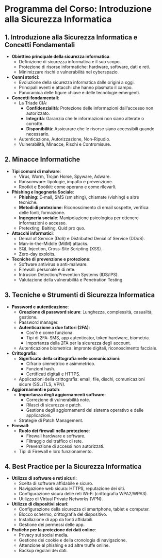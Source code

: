# Programma del Corso: Introduzione alla Sicurezza Informatica

## 1. Introduzione alla Sicurezza Informatica e Concetti Fondamentali

* **Obiettivo principale della sicurezza informatica**:
    * Definizione di sicurezza informatica e il suo scopo.
    * Protezione di risorse informatiche: hardware, software, dati e reti.
    * Minimizzare rischi e vulnerabilità nel cyberspazio.
* **Cenni storici**:
    * Evoluzione della sicurezza informatica dalle origini a oggi.
    * Principali eventi e attacchi che hanno plasmato il campo.
    * Panoramica delle figure chiave e delle tecnologie emergenti.
* **Concetti fondamentali**:
    * La Triade CIA:
        * **Confidenzialità**: Protezione delle informazioni dall'accesso non autorizzato.
        * **Integrità**: Garanzia che le informazioni non siano alterate o corrotte.
        * **Disponibilità**: Assicurare che le risorse siano accessibili quando necessario.
    * Autenticazione, Autorizzazione, Non-Ripudio.
    * Vulnerabilità, Minacce, Rischi e Contromisure.

## 2. Minacce Informatiche

* **Tipi comuni di malware**:
    * Virus, Worm, Trojan Horse, Spyware, Adware.
    * Ransomware: tipologie, impatto e prevenzione.
    * Rootkit e Bootkit: come operano e come rilevarli.
* **Phishing e Ingegneria Sociale**:
    * **Phishing**: E-mail, SMS (smishing), chiamate (vishing) e altre tecniche.
    * **Metodi di protezione**: Riconoscimento di email sospette, verifica delle fonti, formazione.
    * **Ingegneria sociale**: Manipolazione psicologica per ottenere informazioni o accesso.
    * Pretexting, Baiting, Quid pro quo.
* **Attacchi informatici**:
    * Denial of Service (DoS) e Distributed Denial of Service (DDoS).
    * Man-in-the-Middle (MitM) attacks.
    * SQL Injection, Cross-Site Scripting (XSS).
    * Zero-day exploits.
* **Tecniche di prevenzione e protezione**:
    * Software antivirus e anti-malware.
    * Firewall: personale e di rete.
    * Intrusion Detection/Prevention Systems (IDS/IPS).
    * Valutazione della vulnerabilità e Penetration Testing.

## 3. Tecniche e Strumenti di Sicurezza Informatica

* **Password e autenticazione**:
    * **Creazione di password sicure**: Lunghezza, complessità, casualità, gestione.
    * Password manager.
    * **Autenticazione a due fattori (2FA)**:
        * Cos'è e come funziona.
        * Tipi di 2FA: SMS, app autenticator, token hardware, biometria.
        * Importanza della 2FA per la sicurezza degli account.
    * Autenticazione biometrica: impronte digitali, riconoscimento facciale.
* **Crittografia**:
    * **Significato della crittografia nelle comunicazioni**:
        * Cifrario simmetrico e asimmetrico.
        * Funzioni hash.
        * Certificati digitali e HTTPS.
    * Applicazioni della crittografia: email, file, dischi, comunicazioni sicure (SSL/TLS, VPN).
* **Aggiornamenti e patch**:
    * **Importanza degli aggiornamenti software**:
        * Correzione di vulnerabilità note.
        * Rilasci di sicurezza e patch.
        * Gestione degli aggiornamenti del sistema operativo e delle applicazioni.
    * Strategie di Patch Management.
* **Firewall**:
    * **Ruolo dei firewall nella protezione**:
        * Firewall hardware e software.
        * Filtraggio del traffico di rete.
        * Prevenzione di accessi non autorizzati.
    * Tipi di Firewall e loro funzionamento.

## 4. Best Practice per la Sicurezza Informatica

* **Utilizzo di software e reti sicuri**:
    * Scelta di software affidabile e sicuro.
    * Navigazione web sicura: HTTPS, reputazione dei siti.
    * Configurazione sicura delle reti Wi-Fi (crittografia WPA2/WPA3).
    * Utilizzo di Virtual Private Networks (VPN).
* **Utilizzo di dispositivi sicuri**:
    * Configurazione della sicurezza di smartphone, tablet e computer.
    * Blocco schermo, crittografia del dispositivo.
    * Installazione di app da fonti affidabili.
    * Gestione dei permessi delle app.
* **Pratiche per la protezione dei dati online**:
    * Privacy sui social media.
    * Gestione dei cookie e della cronologia di navigazione.
    * Attenzione al phishing e ad altre truffe online.
    * Backup regolari dei dati.
